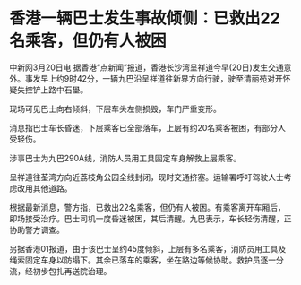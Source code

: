 # 香港一辆巴士发生事故倾侧：已救出22名乘客，但仍有人被困

中新网3月20日电
据香港“点新闻”报道，香港长沙湾呈祥道今早(20日)发生交通意外。事发早上约9时42分，一辆九巴沿呈祥道往新界方向行驶，驶至清丽苑对开怀疑失控铲上路中石壆。

现场可见巴士向右倾斜，下层车头左侧损毁，车门严重变形。

消息指巴士车长昏迷，下层乘客已全部落车，上层有约20名乘客被困，有部分人受轻伤。

涉事巴士为九巴290A线，消防人员用工具固定车身解救上层乘客。

呈祥道往荃湾方向近荔枝角公园全线封闭，现时交通挤塞。运输署呼吁驾驶人士考虑改用其他道路。

根据最新消息，警方指，已救出22名乘客，但仍有人被困。有乘客离开车厢后，即场接受治疗。巴士司机一度昏迷被困，其后清醒。九巴表示，车长轻伤清醒，正协助警方调查。

另据香港01报道，由于该巴士呈约45度倾斜，上层有多名乘客，消防员用工具及绳索固定车身以防塌下。其余已落车的乘客，坐在路边等候协助。救护员逐一分流，经初步包扎再送院治理。

